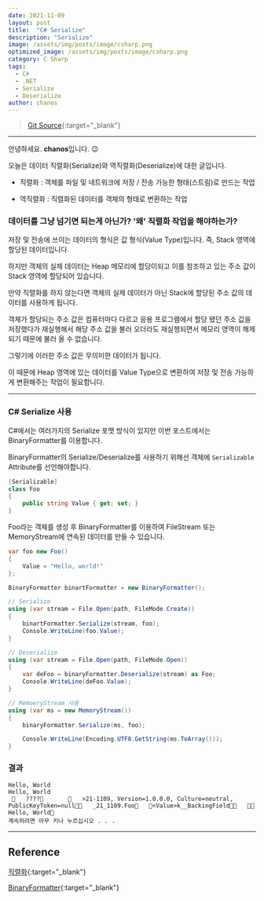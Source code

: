 ```yaml
---
date: 2021-11-09
layout: post
title:  "C# Serialize"
description: "Serialize"
image: /assets/img/posts/image/csharp.png
optimized_image: /assets/img/posts/image/csharp.png
category: C Sharp
tags:
  - C#
  - .NET
  - Serialize
  - Deserialize
author: chanos
---
```

>[Git Source](https://github.com/chanos-dev/blogcode/tree/master/21-1108){:target="_blank"}

---

안녕하세요. <b>chanos</b>입니다. 😉

오늘은 데이터 직렬화(Serialize)와 역직렬화(Deserialize)에 대한 글입니다.

- 직렬화 :  객체를 파일 및 네트워크에 저장 / 전송 가능한 형태(스트림)로 만드는 작업

- 역직렬화 : 직렬화된 데이터를 객체의 형태로 변환하는 작업

### 데이터를 그냥 넘기면 되는게 아닌가? '왜' 직렬화 작업을 해야하는가?

저장 및 전송에 쓰이는 데이터의 형식은 값 형식(Value Type)입니다. 즉, Stack 영역에 할당된 데이터입니다.

하지만 객체의 실제 데이터는 Heap 메모리에 할당이되고 이를 참조하고 있는 주소 값이 Stack 영역에 할당되어 있습니다.

만약 직렬화를 하지 않는다면 객체의 실제 데이터가 아닌 Stack에 할당된 주소 값의 데이터를 사용하게 됩니다.

객체가 할당되는 주소 값은 컴퓨터마다 다르고 응용 프로그램에서 할당 됐던 주소 값을 저장했다가 재실행해서 해당 주소 값을 불러 오더라도 재실행되면서 메모리 영역이 해제되기 때문에 불러 올 수 없습니다.

그렇기에 이러한 주소 값은 무의미한 데이터가 됩니다.

이 때문에 Heap 영역에 있는 데이터를 Value Type으로 변환하여 저장 및 전송 가능하게 변환해주는 작업이 필요합니다.

---

### C# Serialize 사용

C#에서는 여러가지의 Serialize 포맷 방식이 있지만 이번 포스트에서는 BinaryFormatter를 이용합니다.

BinaryFormatter의 Serialize/Deserialize를 사용하기 위해선 객체에 `Serializable` Attribute를 선언해야합니다.

```c#
[Serializable]
class Foo
{
    public string Value { get; set; }
}
```

Foo라는 객체를 생성 후 BinaryFormatter를 이용하여 FileStream 또는 MemoryStream에 연속된 데이터를 만들 수 있습니다.

```c#
var foo new Foo()
{
    Value = "Hello, world!"
};

BinaryFormatter binartFormatter = new BinaryFormatter();

// Serialize
using (var stream = File.Open(path, FileMode.Create))
{
    binartFormatter.Serialize(stream, foo);
    Console.WriteLine(foo.Value);
} 

// Deserialize
using (var stream = File.Open(path, FileMode.Open))
{
    var deFoo = binaryFormatter.Deserialize(stream) as Foo;    
    Console.WriteLine(deFoo.Value);
}

// MemoeryStream 사용
using (var ms = new MemoryStream())
{
    binaryFormatter.Serialize(ms, foo);

    Console.WriteLine(Encoding.UTF8.GetString(ms.ToArray()));
}

```

### 결과
```
Hello, World
Hello, World
    ????          >21-1109, Version=1.0.0.0, Culture=neutral, PublicKeyToken=null   _21_1109.Foo   <Value>k__BackingField      Hello, World
계속하려면 아무 키나 누르십시오 . . .
```

---

## Reference

[직렬화](https://ko.wikipedia.org/wiki/%EC%A7%81%EB%A0%AC%ED%99%94){:target="_blank"}

[BinaryFormatter](https://docs.microsoft.com/ko-kr/dotnet/api/system.runtime.serialization.formatters.binary.binaryformatter?view=net-5.0){:target="_blank"}